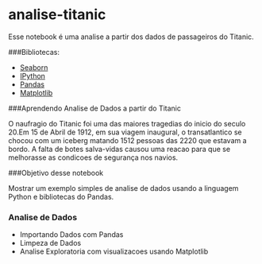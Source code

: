 # analise-titanic

Esse notebook é uma analise a partir dos dados de passageiros do Titanic.


###Bibliotecas:
* [Seaborn](https://seaborn.pydata.org)
* [IPython](http://ipython.org/)
* [Pandas](http://pandas.pydata.org/)
* [Matplotlib](http://matplotlib.org/)

###Aprendendo Analise de Dados a partir do Titanic

O naufragio do Titanic foi uma das maiores tragedias do inicio do seculo 20.Em 15 de Abril de 1912, em sua viagem inaugural, o transatlantico se chocou com um iceberg matando 1512 pessoas das 2220 que estavam a bordo. A falta de botes salva-vidas causou uma reacao para que se melhorasse as condicoes de segurança nos navios.


###Objetivo desse notebook

Mostrar um exemplo simples de analise de dados usando a linguagem Python e bibliotecas do Pandas.


### Analise de Dados
* Importando Dados com Pandas
* Limpeza de Dados
* Analise Exploratoria com visualizacoes usando Matplotlib
